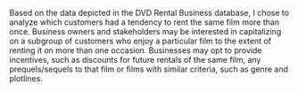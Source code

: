Based on the data depicted in the DVD Rental Business database, I chose to analyze which customers had a tendency to rent the same film more than once. Business owners and stakeholders may be interested in capitalizing on a subgroup of customers who enjoy a particular film to the extent of renting it on more than one occasion. Businesses may opt to provide incentives, such as discounts for future rentals of the same film, any prequels/sequels to that film or films with similar criteria, such as genre and plotlines.

